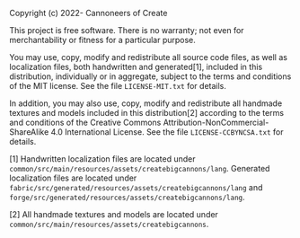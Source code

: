 Copyright (c) 2022- Cannoneers of Create

This project is free software. There is no warranty; not even for
merchantability or fitness for a particular purpose.

You may use, copy, modify and redistribute all source code files, as well
as localization files, both handwritten and generated[1], included in this
distribution, individually or in aggregate, subject to the terms and
conditions of the MIT license. See the file `LICENSE-MIT.txt` for details.

In addition, you may also use, copy, modify and redistribute all handmade
textures and models included in this distribution[2] according to the terms
and conditions of the Creative Commons Attribution-NonCommercial-ShareAlike
4.0 International License. See the file `LICENSE-CCBYNCSA.txt` for details.

[1] Handwritten localization files are located under
`common/src/main/resources/assets/createbigcannons/lang`.
Generated localization files are located under
`fabric/src/generated/resources/assets/createbigcannons/lang` and
`forge/src/generated/resources/assets/createbigcannons/lang`.

[2] All handmade textures and models are located under
`common/src/main/resources/assets/createbigcannons`.

